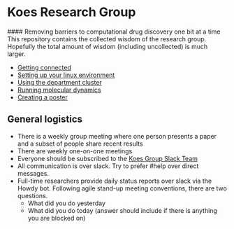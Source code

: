 <h1> Koes Research Group</h1>
#### Removing barriers to computational drug discovery one bit at a time
This repository contains the collected wisdom of the research group.
Hopefully the total amount of wisdom (including uncollected) is much larger.

* [Getting connected](CONNECTING.md)
* [Setting up your linux environment](SETUP.md)
* [Using the department cluster](CLUSTER.md)
* [Running molecular dynamics](MD.md)
* [Creating a poster](POSTERS.md)


## General logistics
* There is a weekly group meeting where one person presents a paper and a subset of people share recent results
* There are weekly one-on-one meetings
* Everyone should be subscribed to the [Koes Group Slack Team](http://koesgroup.slack.com)
* All communication is over slack.  Try to prefer #help over direct messages.
* Full-time researchers provide daily status reports over slack via the Howdy bot.  Following agile stand-up meeting conventions, there are two questions.
  * What did you do yesterday
  * What did you do today (answer should include if there is anything you are blocked on)
